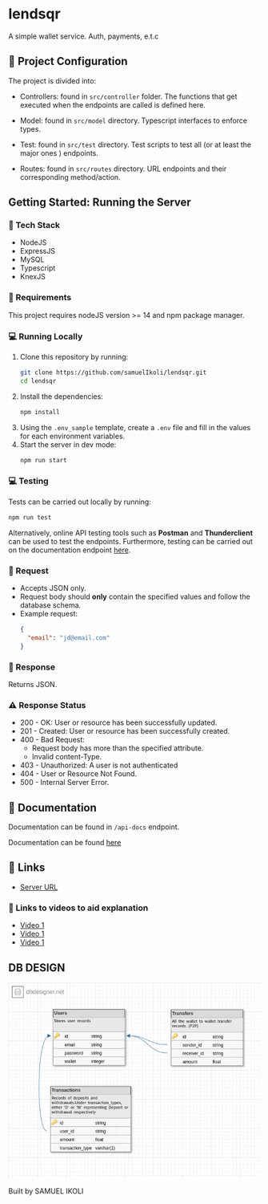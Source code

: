 # lendsqr
A simple wallet service. Auth, payments, e.t.c

## 📁 Project Configuration

The project is divided into:

- Controllers: found in `src/controller` folder. The functions that get executed when the endpoints are called is defined here.

- Model: found in `src/model` directory. Typescript interfaces to enforce types.

- Test: found in `src/test` directory. Test scripts to test all (or at least the major ones ) endpoints.

- Routes: found in `src/routes` directory. URL endpoints and their corresponding method/action.


## Getting Started: Running the Server

### 🔧 Tech Stack

- NodeJS
- ExpressJS
- MySQL
- Typescript
- KnexJS

### 📝 Requirements

This project requires nodeJS version >= 14 and npm package manager.

### 💻 Running Locally

1. Clone this repository by running:
   ```bash
   git clone https://github.com/samuelIkoli/lendsqr.git
   cd lendsqr
   ```
2. Install the dependencies:
   ```bash
   npm install
   ```
3. Using the `.env_sample` template, create a `.env` file and fill in the values for each environment variables.
4. Start the server in dev mode:
   ```bash
   npm run start
   ```


### 💻 Testing

Tests can be carried out locally by running:

```bash
npm run test
```

Alternatively, online API testing tools such as **Postman** and **Thunderclient** can be used to test the endpoints. Furthermore, testing can be carried out on the documentation endpoint [here](https://samuelikoli-lendsqr.onrender.com/api-docs).



### 📩 Request

- Accepts JSON only.
- Request body should **only** contain the specified values and follow the database schema.
- Example request:
  ```json
  {
    "email": "jd@email.com"
  }
  ```

### 📂 Response

Returns JSON.

### ⚠️ Response Status

- 200 - OK: User or resource has been successfully updated.
- 201 - Created: User or resource has been successfully created.
- 400 - Bad Request:
  - Request body has more than the specified attribute.
  - Invalid content-Type.
- 403 - Unauthorized: A user is not authenticated
- 404 - User or Resource Not Found.
- 500 - Internal Server Error.


## 📖 Documentation


Documentation can be found in `/api-docs` endpoint.

Documentation can be found [here](https://samuelikoli-lendsqr.onrender.com/api-docs)


## 🔗 Links

* [Server URL](https://samuelikoli-lendsqr.onrender.com/)

### 🔗 Links to videos to aid explanation
* [Video 1](https://www.loom.com/share/2d852752b60d412f8fc132e52bef1e56?sid=6182d9d8-19a0-4523-b7a5-101690d04365)
* [Video 1](https://www.loom.com/share/fe05cbcf87b843a480bb5b268219fe68?sid=4fc5cdcf-9e09-45a3-95b3-de4c690b20ca)
* [Video 1](https://www.loom.com/share/6cd2d22484254e2bae5fb9f0f21bf670?sid=e9ca42ab-d938-4837-b771-3b893b5ab176)


## DB DESIGN

![alt text](https://github.com/samuelIkoli/lendsqr/blob/main/src/lendsqrDesign.png?raw=true)

Built by SAMUEL IKOLI